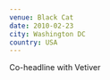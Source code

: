 ```yaml
---
venue: Black Cat
date: 2010-02-23
city: Washington DC
country: USA
---
```


Co-headline with Vetiver